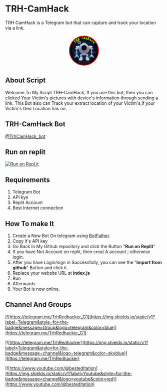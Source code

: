 # TRH-CamHack
TRH CamHack is a Telegram bot that can capture and track your location via a link.
<p align="center">
<img style="height:100px;width:100px" src="logo.png">
</p>

## About Script
Welcome To My Script TRH-CamHack, If you use this bot, then you can clicked Your Victim's pictures with device's information through sending a link. This Bot also can Track your extract location of your Victim's,if your Victim's Geo Location has on.

## TRH-CamHack Bot
[@TrhCamHack_bot](https://telegram.me/TrhCamHack_bot)

## Run on replit
[![Run on Repl.it](https://replit.com/badge/github/bestEditation/TRH-CamHack)](https://repl.it/github/bestEditation/TRH-CamHack)

## Requirements
1. Telegram Bot
1. API kye
1. Replit Account
1. Best Internet connection

## How To make It
1. Create a New Bot On telegram using [BotFather](https://telegram.me/BotFather).
1. Copy it's API key
1. Go Back In My Github repository and click the Button "**Run on Replit**"
1. If you have Not Account on replit, then creat A account ; otherwise login.
1. After you have Login/sign in Successfully, you can see the "**Import from github**" Button and click it.
1. Replace your website URL at **index.js**
1. Run 
1. Afterwards
1. Your Bot is now online.

## Channel And Groups
[![https://telegram.me/TrhRedhacker_G1](https://img.shields.io/static/v1?label=Telegram&style=for-the-badge&message=Group&logo=telegram&color=blue)](https://telegram.me/TrhRedhacker_G1)

[![https://telegram.me/TrhRedhacker](https://img.shields.io/static/v1?label=Telegram&style=for-the-badge&message=channel&logo=telegram&color=skyblue)](https://telegram.me/TrhRedhacker)

[![https://www.youtube.com/@besteditation](https://img.shields.io/static/v1?label=Youtube&style=for-the-badge&message=channel&logo=youtube&color=red)](https://www.youtube.com/@besteditation)
